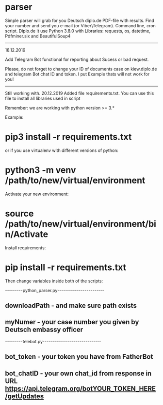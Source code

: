 # parser
Simple parser will grab for you Deutsch diplo.de PDF-file with results. Find your number and send you e-mail (or Viber\Telegram).
Command line, cron script. Diplo.de
It use Python 3.8.0 with Libraries:
requests, os, datetime, Pdfminer.six and BeautifulSoup4
_____________________________________________________________________
18.12.2019

Add Telegram Bot functional for reporting about Sucess or bad request.

Please, do not forget to change your ID of documents case on kiew.diplo.de
and telegram Bot chat ID and token. I put Example thats will not work for you!
_____________________________________________________________________
Still working with.
20.12.2019
Added file requirements.txt. You can use this file to install all libraries used in script

Remember: we are working with python version >= 3.*

Example:
# pip3 install -r requirements.txt

or if you use virtualenv with different versions of python:

# python3 -m venv /path/to/new/virtual/environment

Activate your new environment:

# source /path/to/new/virtual/environment/bin/Activate

Install requirements:

# pip install -r requirements.txt

Then change variables inside both of the scripts:

---------python_parser.py------------------------

## downloadPath  - and make sure path exists
## myNumer  - your case number you given by Deutsch embassy officer

---------telebot.py------------------------------

## bot_token  - your token you have from FatherBot
## bot_chatID - your own chat_id from response in URL  https://api.telegram.org/botYOUR_TOKEN_HERE/getUpdates